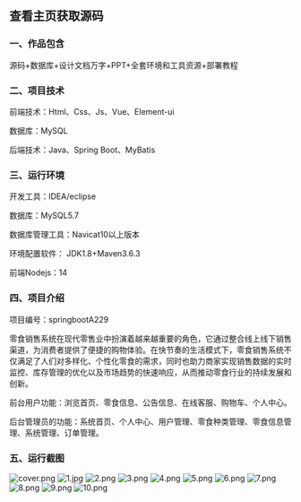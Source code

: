  
## 查看主页获取源码


### 一、作品包含

源码+数据库+设计文档万字+PPT+全套环境和工具资源+部署教程

### 二、项目技术

前端技术：Html、Css、Js、Vue、Element-ui

数据库：MySQL

后端技术：Java、Spring Boot、MyBatis

  

### 三、运行环境

开发工具：IDEA/eclipse

数据库：MySQL5.7

数据库管理工具：Navicat10以上版本

环境配置软件： JDK1.8+Maven3.6.3

前端Nodejs：14


### 四、项目介绍
项目编号：springbootA229

零食销售系统在现代零售业中扮演着越来越重要的角色，它通过整合线上线下销售渠道，为消费者提供了便捷的购物体验。在快节奏的生活模式下，零食销售系统不仅满足了人们对多样化、个性化零食的需求，同时也助力商家实现销售数据的实时监控、库存管理的优化以及市场趋势的快速响应，从而推动零食行业的持续发展和创新。

前台用户功能：浏览首页、零食信息、公告信息、在线客服、购物车、个人中心。

后台管理员的功能：系统首页、个人中心、用户管理、零食种类管理、零食信息管理、系统管理、订单管理。

### 五、运行截图

![cover.png](./cover.png)
![1.jpg](./1.jpg)
![2.png](./2.png)
![3.png](./3.png)
![4.png](./4.png)
![5.png](./5.png)
![6.png](./6.png)
![7.png](./7.png)
![8.png](./8.png)
![9.png](./9.png)
![10.png](./10.png)




  
